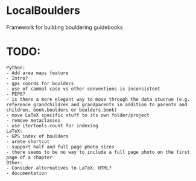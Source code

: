 # LocalBoulders
 Framework for building bouldering guidebooks

# TODO:
	Python:
	- Add area maps feature
	- Intro?
	- gps coords for boulders
	- use of cammal case vs other conventions is inconsistent
	- PEP8?
	- is there a more elegant way to move through the data stucrue (e.g. reference grandchildren and grandparents in addition to parents and children, book.boulders or boulders.book)
	- move LaTeX specific stuff to its own folder/project
	- remove metaclasses
    - use itertools.count for indexing
    LaTeX:
    - GPS index of boulders
    - arete shortcut
    - support half and full page photo sizes
    - there seems to be no way to include a full page photo on the first page of a chapter
    Other:
    - Consider alternatives to LaTeX. HTML?
    - documentation
